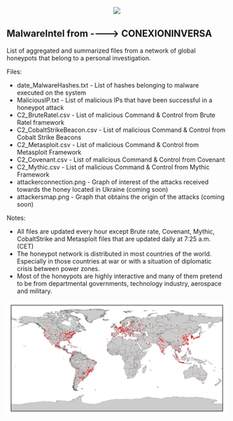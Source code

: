 <p align="center">
  <img src="https://user-images.githubusercontent.com/29124284/180993282-2bac97c5-f9a8-4bb8-ba9a-8dcfe4116c57.JPG"/>
</p>

## MalwareIntel from ----> CONEXIONINVERSA

List of aggregated and summarized files from a network of global honeypots that belong to a personal investigation.

Files:
  * date_MalwareHashes.txt - List of hashes belonging to malware executed on the system
  * MaliciousIP.txt - List of malicious IPs that have been successful in a honeypot attack
  * C2_BruteRatel.csv - List of malicious Command & Control from Brute Ratel framework
  * C2_CobaltStrikeBeacon.csv - List of malicious Command & Control from Cobalt Strike Beacons
  * C2_Metasploit.csv - List of malicious Command & Control from Metasploit Framework
  * C2_Covenant.csv - List of malicious Command & Control from Covenant
  * C2_Mythic.csv - List of malicious Command & Control from Mythic Framework  
  * attackerconnection.png - Graph of interest of the attacks received towards the honey located in Ukraine (coming soon)
  * attackersmap.png - Graph that obtains the origin of the attacks (coming soon)
  
Notes:
 * All files are updated every hour except Brute rate, Covenant, Mythic, CobaltStrike and Metasploit files that are updated daily at 7:25 a.m.(CET)
 * The honeypot network is distributed in most countries of the world. Especially in those countries at war or with a situation of diplomatic crisis between power zones.
 * Most of the honeypots are highly interactive and many of them pretend to be from departmental governments, technology industry, aerospace and military.

<p align="center">
  <img src="https://raw.githubusercontent.com/conexioninversa/MalwareIntel/main/attackersmap.png"/>
</p>

